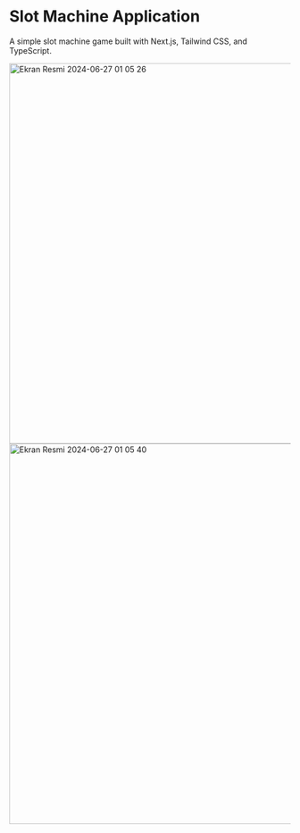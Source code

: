# Slot Machine Application

A simple slot machine game built with Next.js, Tailwind CSS, and TypeScript.

<img width="681" alt="Ekran Resmi 2024-06-27 01 05 26" src="https://github.com/elinoza/slot-machine/assets/72200043/70a31276-d8dc-4262-87f3-6fd03364c9db">
<img width="681" alt="Ekran Resmi 2024-06-27 01 05 40" src="https://github.com/elinoza/slot-machine/assets/72200043/6b5841c5-7db9-4af7-ba6e-2f2acad9061a">
